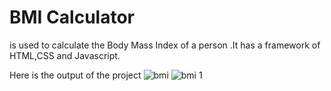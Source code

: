 # BMI Calculator
is used to calculate the Body Mass Index of a person .It has a framework of HTML,CSS and Javascript.

Here is the output of the project
![bmi](https://github.com/JAVASAK/BMI-Calculator/assets/111525489/c606e5d9-605f-47ff-a224-0f69f5b23ed7)
![bmi 1](https://github.com/JAVASAK/BMI-Calculator/assets/111525489/0463e77e-e462-47a9-9ce4-96cf5a41d033)
 
